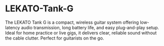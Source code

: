 # LEKATO-Tank-G
The LEKATO Tank G is a compact, wireless guitar system offering low-latency audio transmission, long battery life, and easy plug-and-play setup. Ideal for home practice or live gigs, it delivers clear, reliable sound without the cable clutter. Perfect for guitarists on the go.
